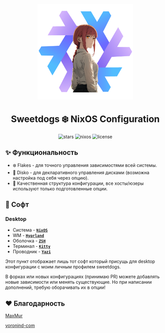 <div align="center"><img src="assets/logos/makima.png" width="300px"></div>
<h1 align="center">Sweetdogs ❄️ NixOS Configuration</h1>

<div align="center">

![stars](https://img.shields.io/github/stars/pokedim13/NixOS-Configuration?label=Stars&color=F5A97F&labelColor=303446&style=flat&logo=starship&logoColor=F5A97F)
![nixos](https://img.shields.io/badge/NixOS-unstable-blue.svg?style=flat&logo=nixos&logoColor=CAD3F5&colorA=24273A&colorB=8aadf4)
![license](https://img.shields.io/static/v1.svg?style=flat&label=License&message=MIT&colorA=24273A&colorB=91d7e3&logo=unlicense&logoColor=91d7e3&)

</div>

## ✨ Функциональность
- ❄️ Flakes - для точного управления зависимостями всей системы.
- 💽 Disko - для декларативного управления дисками (возможна настройка под себя через опцию).
- 📁 Качественная структура конфигурации, все хосты/юзеры используют только подготовленные опции.

## 📘 Софт
### Desktop
- Система - [**`NixOS`**](https://nixos.org/)
- WM - [**`Hyprland`**](https://hyprland.org/)
- Оболочка - [**`ZSH`**](https://www.zsh.org/)
- Терминал - [**`Kitty`**](https://github.com/kovidgoyal/kitty)
- Проводник - [**`Yazi`**](https://github.com/sxyazi/yazi)

Этот пункт отображает лишь тот софт который присущь для desktop конфигурации с моим личным профилем sweetdogs.

В форках или новых конфигурациях (принимаю PR) можете добавлять новые зависимости или менять существующие. Но при написании дополнений, требую оборачивать их в опции!

## ❤️ Благодарность

[MaxMur](https://github.com/TheMaxMur)

[voronind-com](https://github.com/voronind-com)